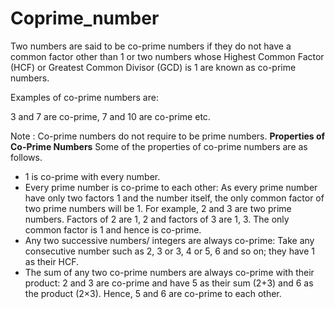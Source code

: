 # Coprime_number
Two numbers are said to be co-prime numbers if they do not have a common factor other than 1 or two numbers whose Highest Common Factor (HCF) or Greatest Common Divisor (GCD) is 1 are known as co-prime numbers.

Examples of co-prime numbers are: 

3 and 7 are co-prime, 7 and 10 are co-prime etc.

Note : Co-prime numbers do not require to be prime numbers.
<b>Properties of Co-Prime Numbers</b>
Some of the properties of co-prime numbers are as follows.
<ul>
<li>1 is co-prime with every number.</li>
<li>Every prime number is co-prime to each other: As every prime number have only two factors 1 and the number itself, the only common factor of two prime numbers will be 1. For example, 2 and 3 are two prime numbers. Factors of 2 are 1, 2 and factors of 3 are 1, 3. The only common factor is 1 and hence is co-prime.</li>
<li>Any two successive numbers/ integers are always co-prime: Take any consecutive number such as 2, 3 or 3, 4 or 5, 6 and so on; they have 1 as their HCF.</li>
<li>The sum of any two co-prime numbers are always co-prime with their product: 2 and 3 are co-prime and have 5 as their sum (2+3) and 6 as the product (2×3). Hence, 5 and 6 are co-prime to each other.</li>
</ul>
